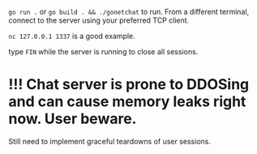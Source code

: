 
`go run .` or `go build . && ./gonetchat` to run.
From a different terminal, connect to the server using your preferred TCP client.

`nc 127.0.0.1 1337` is a good example.

type `FIN` while the server is running to close all sessions.

# !!! Chat server is prone to DDOSing and can cause memory leaks right now. User beware.
Still need to implement graceful teardowns of user sessions.